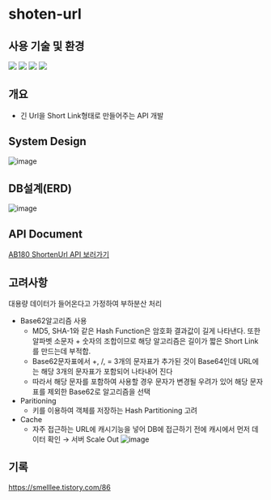 # shoten-url

## 사용 기술 및 환경

<img src="https://img.shields.io/badge/Spring Boot-6DB33F?style=plastic&logo=Springboot&logoColor=white"/> <img src="https://img.shields.io/badge/MySql-4479A1?style=plastic&logo=MySql&logoColor=white"> <img src="https://img.shields.io/badge/JAVA11-F7901E?style=plastic&logo=Java&logoColor=white"/> <img src="https://img.shields.io/badge/Redis-DC382D?style=plastic&logo=Redis&logoColor=white"/>

## 개요
- 긴 Url을 Short Link형태로 만들어주는 API 개발

## System Design
![image](https://user-images.githubusercontent.com/73684562/190848511-cc50f0e3-76f9-443e-b016-883aa3c6f742.png)


## DB설계(ERD)
![image](https://user-images.githubusercontent.com/73684562/190848517-d7489e9d-78d9-430f-a2ef-e0a30a9f12d7.png)

## API Document
[AB180 ShortenUrl API 보러가기](https://documenter.getpostman.com/view/20884244/2s7YmonTiQ)

## 고려사항

대용량 데이터가 들어온다고 가정하여 부하분산 처리
- Base62알고리즘 사용
    - MD5, SHA-1와 같은 Hash Function은 암호화 결과값이 길게 나타낸다. 또한 알파벳 소문자 + 숫자의 조합이므로 해당 알고리즘은 길이가 짧은 Short Link를 만드는데 부적합.
    - Base62문자표에서 +, /, = 3개의 문자표가 추가된 것이 Base64인데 URL에는 해당 3개의 문자표가 포함되어 나타내어 진다
    - 따라서 해당 문자를 포함하여 사용할 경우 문자가 변경될 우려가 있어 해당 문자표를 제외한 Base62로 알고리즘을 선택
- Paritioning
    - 키를 이용하여 객체를 저장하는 Hash Partitioning 고려
- Cache
    - 자주 접근하는 URL에 캐시기능을 넣어 DB에 접근하기 전에 캐시에서 먼저 데이터 확인 → 서버 Scale Out
    ![image](https://user-images.githubusercontent.com/73684562/190849443-ce190978-dc90-47e8-ba9e-f1a35f77751b.png)
    
## 기록
https://smelllee.tistory.com/86


